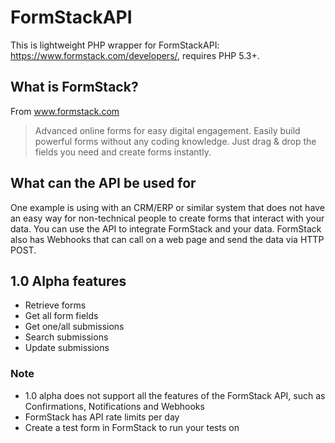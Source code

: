 FormStackAPI
============

This is lightweight PHP wrapper for FormStackAPI: https://www.formstack.com/developers/, requires PHP 5.3+.

## What is FormStack?
From www.formstack.com 
> Advanced online forms for easy digital engagement.
> Easily build powerful forms without any coding knowledge. Just drag & drop the fields you need and create forms instantly.

## What can the API be used for

One example is using with an CRM/ERP or similar system that does not have an easy way for non-technical people to create forms that interact with your data. You can use the API to integrate FormStack and your data. FormStack also has Webhooks that can call on a web page and send the data via HTTP POST.

## 1.0 Alpha features
- Retrieve forms
- Get all form fields
- Get one/all submissions
- Search submissions
- Update submissions

### Note 
- 1.0 alpha does not support all the features of the FormStack API, such as Confirmations, Notifications and Webhooks
- FormStack has API rate limits per day
- Create a test form in FormStack to run your tests on

